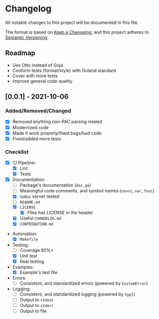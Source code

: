 # Changelog

All notable changes to this project will be documented in this file.

The format is based on [Keep a Changelog](https://keepachangelog.com/en/1.0.0/),
and this project adheres to [Semantic Versioning](https://semver.org/spec/v2.0.0.html).

## Roadmap

- Use Otto instead of Goja
- Conform tests (format/style) with Goland standard
- Cover with more tests
- Improve general code quality

## [0.0.1] - 2021-10-06

### Added/Removed/Changed

- [x] Removed anything non-PAC parsing related
- [x] Modernized code
- [x] Made it work properly/fixed bugs/bad code
- [x] Fixed/added more tests

### Checklist

- [x] CI Pipeline:
  - [x] Lint
  - [x] Tests
- [x] Documentation:
  - [ ] Package's documentation (`doc.go`)
  - [ ] Meaningful code comments, and symbol names (`const`, `var`, `func`)
  - [x] `GoDoc` server tested
  - [ ] `README.md`
  - [x] `LICENSE`
    - [x] Files has LICENSE in the header
  - [x] Useful `CHANGELOG.md`
  - [x] `CONTRIBUTION.md`
- Automation:
  - [x] `Makefile`
- Testing:
  - [ ] Coverage 80%+
  - [x] Unit test
  - [x] Real testing
- Examples:
  - [x] Example's test file
- Errors:
  - [ ] Consistent, and standardized errors (powered by `CustomError`)
- Logging:
  - [ ] Consistent, and standardized logging (powered by `Sypl`)
  - [ ] Output to `stdout`
  - [ ] Output to `stderr`
  - [ ] Output to file
